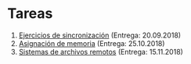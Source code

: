 # Tareas

1. [Ejercicios de sincronización](./1/README.md) (Entrega: 20.09.2018)
2. [Asignación de memoria](./2/README.md) (Entrega: 25.10.2018)
3. [Sistemas de archivos remotos](./3/README.md) (Entrega: 15.11.2018)
